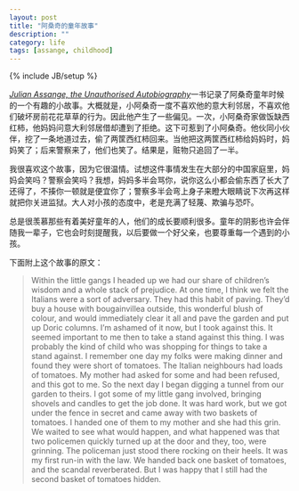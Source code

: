 ```yaml
---
layout: post
title: "阿桑奇的童年故事"
description: ""
category: life
tags: [assange, childhood]
---
```

{% include JB/setup %}

[*Julian Assange, the Unauthorised Autobiography*](http://book.douban.com/subject/6920102/)一书记录了阿桑奇童年时候的一个有趣的小故事。大概就是，小阿桑奇一度不喜欢他的意大利邻居，不喜欢他们破坏房前花花草草的行为。因此他产生了一些偏见。一次，小阿桑奇家做饭缺西红柿，他妈妈问意大利邻居借却遭到了拒绝。这下可惹到了小阿桑奇。他伙同小伙伴，挖了一条地道过去，偷了两筐西红柿回来。当他把这两筐西红柿给妈妈时，妈妈笑了；后来警察来了，他们也笑了。结果是，赃物只追回了一半。

我很喜欢这个故事，因为它很温情。试想这件事情发生在大部分的中国家庭里，妈妈会笑吗？警察会笑吗？我想，妈妈多半会骂你，说你这么小都会偷东西了长大了还得了，不揍你一顿就是便宜你了；警察多半会弯上身子来瞪大眼睛说下次再这样就把你关进监狱。大人对小孩的态度中，老是充满了轻蔑、欺骗与恐吓。

总是很羡慕那些有着美好童年的人，他们的成长要顺利很多。童年的阴影也许会伴随我一辈子，它也会时刻提醒我，以后要做一个好父亲，也要尊重每一个遇到的小孩。

下面附上这个故事的原文：
>Within the little gangs I headed up we had our share of children’s wisdom and a whole stack of prejudice. At one time, I think we felt the Italians were a sort of adversary. They had this habit of paving. They’d buy a house with bougainvillea outside, this wonderful blush of colour, and would immediately clear it all and pave the garden and put up Doric columns. I’m ashamed of it now, but I took against this. It seemed important to me then to take a stand against this thing. I was probably the kind of child who was shopping for things to take a stand against. I remember one day my folks were making dinner and found they were short of tomatoes. The Italian neighbours had loads of tomatoes. My mother had asked for some and had been refused, and this got to me. So the next day I began digging a tunnel from our garden to theirs. I got some of my little gang involved, bringing shovels and candles to get the job done. It was hard work, but we got under the fence in secret and came away with two baskets of tomatoes. I handed one of them to my mother and she had this grin. We waited to see what would happen, and what happened was that two policemen quickly turned up at the door and they, too, were grinning. The policeman just stood there rocking on their heels. It was my first run-in with the law. We handed back one basket of tomatoes, and the scandal reverberated. But I was happy that I still had the second basket of tomatoes hidden.
